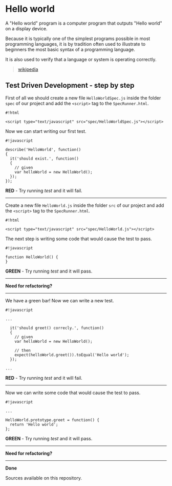 Hello world
===========

A "Hello world" program is a computer program that outputs "Hello world" on a display device.

Because it is typically one of the simplest programs possible in most programming languages, it is by tradition often used to illustrate to beginners the most basic syntax of a programming language.

It is also used to verify that a language or system is operating correctly.

> [wikipedia](http://en.wikipedia.org/wiki/Hello_world)


Test Driven Development - step by step
--------------------------------------

First of all we should create a new file `HelloWorldSpec.js` inside the folder `spec` of our project and add the `<script>` tag to the `SpecRunner.html`.

```
#!html

<script type="text/javascript" src="spec/HelloWorldSpec.js"></script>
```

Now we can start writing our first test.

```
#!javascript

describe('HelloWorld', function()
{
  it('should exist.', function()
  {
    // given
    var helloWorld = new HelloWorld();
  });
});
```

**RED** - Try running *test* and it will fail.

- - - - - - - - - - - - -

Create a new file `HelloWorld.js` inside the folder `src` of our project and add the `<script>` tag to the `SpecRunner.html`.

```
#!html

<script type="text/javascript" src="spec/HelloWorld.js"></script>
```

The next step is writing some code that would cause the test to pass.

```
#!javascript

function HelloWorld() {
}
```

**GREEN** - Try running *test* and it will pass.

- - - - - - - - - - - - -

**Need for refactoring?**

- - - - - - - - - - - - -

We have a green bar! Now we can write a new test.

```
#!javascript

...

  it('should greet() correcly.', function()
  {
    // given
    var helloWorld = new HelloWorld();

    // then
    expect(helloWorld.greet()).toEqual('Hello world');
  });

...
```

**RED** - Try running *test* and it will fail.

- - - - - - - - - - - - -

Now we can write some code that would cause the test to pass.

```
#!javascript

...

HelloWorld.prototype.greet = function() {
  return 'Hello world';
};
```

**GREEN** - Try running *test* and it will pass.

- - - - - - - - - - - - -

**Need for refactoring?**

- - - - - - - - - - - - -

**Done**

Sources available on this repository.
